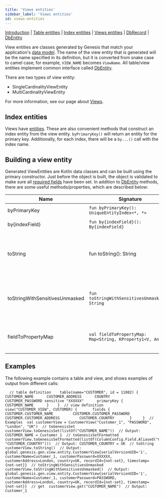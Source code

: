 ```yaml
---
title: 'Views entities'
sidebar_label: 'Views entities'
id: views-entities
---
```


[Introduction](/database/data-types/data-types/) |
[Table entities](/database/data-types/table-entities/) | [Index entities](/database/data-types/index-entities/) | 
[Views entities](/database/data-types/views-entities/) | 
[DbRecord](/database/data-types/dbrecord/) | 
[DbEntity](/database/data-types/dbentity/)  

View entities are classes generated by Genesis that match your application's [data model](/database/data-types/data-types/). The name of the view entity that is generated will be the name specified in its definition, but it is converted from snake case to camel case; for example, `VIEW_NAME` becomes `ViewName`. All table/view entities implement common interface called [DbEntity](/database/data-types/dbentity//).

There are two types of view entity:

-   SingleCardinalityViewEntity
-   MultiCardinalityViewEntity

For more information, see our page about [Views](/database/fields-tables-views/views/).

Index entities[​](/database/data-types/views-entities/#index-direct-link-to-heading)
-------------------------------------------------------------------------------------------------------------------------------------------------------

Views have [entities​](/database/data-types/views-entities/#index-direct-link-to-heading). These are also convenient methods that construct an index entity from the view entity. `byPrimaryKey()` will return an entity for the primary key. Additionally, for each index, there will be a `by...()` call with the index name.

Building a view entity[​](/database/data-types/views-entities/#building-a-view-entitydirect-link-to-heading)
-----------------------------------------------------------------------------------------------------------------------------------------------------------------------

Generated ViewEntities are Kotlin data classes and can be built using the primary constructor. Just before the object is built, the object is validated to make sure all [required fields](/database/data-types/table-entities/) have been set. In addition to [DbEntity](/database/database-interface/entity-db/) methods, there are some useful methods/properties, which are described below:

| Name | Signature | Description |
| --- | --- | --- |
| byPrimaryKey | `fun byPrimaryKey(): UniqueEntityIndex<*, *>` | gets entity by primaryKey |
| by{indexField} | `fun by{indexField}(): By{indexField}` | gets entity by index fields |
| toString | fun toString(): String | gets the string representation of the view with sensitive fields masked (for example, passwords) |
| toStringWithSensitivesUnmasked | `fun toStringWithSensitivesUnmasked(): String` | gets the string representation of view with sensitive fields(Ex: Password) unmasked |
| fieldToPropertyMap | `val fieldToPropertyMap: Map<String, KProperty1<V, Any?>>` | this is a class property that maps a field name to its property |

Examples[​](/database/data-types/views-entities/#examplesdirect-link-to-heading)
-------------------------------------------------------------------------------------------------------------------------------------------

The following example contains a table and view, and shows examples of output from different calls:

```
  // table definition    table(name="CUSTOMER", id = 11002) {      CUSTOMER_NAME      CUSTOMER_ADDRESS      COUNTRY      CUSTOMER_PASSWORD sensitive "XXXXXX"      primaryKey {        CUSTOMER_NAME      }    }  // view definition     view("CUSTOMER_VIEW", CUSTOMER) {       fields {         CUSTOMER.CUSTOMER_NAME         CUSTOMER.CUSTOMER_PASSWORD         CUSTOMER.CUSTOMER_ADDRESS         CUSTOMER.COUNTRY       }     }  // Examples  val customerView = CustomerView("Customer_1", "PASSWORD", "London", "UK")  // toGenesisSet  customerView.toGenesisSet(listOf("CUSTOMER_NAME"))  // Output: CUSTOMER_NAME = Customer_1  // toGenesisSetFormatted  customerView.toGenesisSetFormatted(listOf(ColumnConfig.Field.Aliased("COUNTRY", "CUSTOMER_COUNTRY")))  // Output: CUSTOMER_COUNTRY = UK  // toString  customerView.toString()  // Output: global.genesis.gen.view.entity.CustomerView{serialVersionUID='1', customerName=Customer_1, customerPassword=XXXXXX, customerAddress=London, country=UK, recordId={not-set}, timestamp={not-set}}  // toStringWithSensitivesUnmasked  customerView.toStringWithSensitivesUnmasked()  // Output: global.genesis.gen.view.entity.CustomerView{serialVersionUID='1', customerName=Customer_1, customerPassword=PASSWORD, customerAddress=London, country=UK, recordId={not-set}, timestamp={not-set}}  // get  customerView.get("CUSTOMER_NAME")  // Output: Customer_1
```


